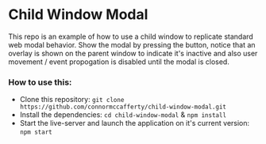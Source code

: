 # Child Window Modal

This repo is an example of how to use a child window to replicate standard web modal behavior. Show the modal by pressing the button, notice that an overlay is shown on the parent window to indicate it's inactive and also user movement / event propogation is disabled until the modal is closed.

### How to use this:

- Clone this repository: `git clone https://github.com/connormccafferty/child-window-modal.git`
- Install the dependencies: `cd child-window-modal` & `npm install`
- Start the live-server and launch the application on it's current version: `npm start`
